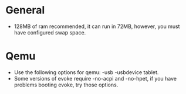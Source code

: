 # General #
  * 128MB of ram recommended, it can run in 72MB, however, you must have configured swap space.

# Qemu #

  * Use the following options for qemu: -usb -usbdevice tablet.
  * Some versions of evoke require -no-acpi and -no-hpet, if you have problems booting evoke, try those options.